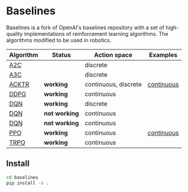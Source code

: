 # Baselines

Baselines is a fork of OpenAI's baselines repository with a set of high-quality implementations of reinforcement learning algorithms. The algorithms modified to be used in robotics.

| Algorithm | Status | Action space | Examples |
| -------- | ------- | -------- | -------- |
|[A2C](baselines/a2c) |  | discrete | |
|[A3C](baselines/a3c) |  | discrete | |
|[ACKTR](baselines/acktr) | **working** | continuous, discrete | [continuous](https://github.com/erlerobot/ros_rl/tree/master/examples/modular_scara_3dof_v3/train_acktr.py) |  
|[DDPG](baselines/ddpg) | **working** | continuous | |
|[DQN](baselines/deepq) | **working** | discrete | |
|[DQN](https://github.com/carpedm20/NAF-tensorflow) | **not working** | continuous | |
|[DQN](https://github.com/axnedergaard/continuous-deep-q-learning) | **not working** | continuous | |
|[PPO](baselines/ppo1) | **working** | continuous | [continuous](https://github.com/erlerobot/ros_rl/tree/master/examples/modular_scara_3dof_v3/train_ppo1.py) |
|[TRPO](baselines/trpo_mpi) | **working** | continuous | |


## Install

```bash
cd baselines
pip install -e .
```
